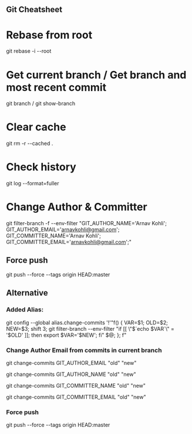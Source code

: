 ## Git Cheatsheet

# Rebase from root
git rebase -i --root

# Get current branch / Get branch and most recent commit
git branch / git show-branch 

# Clear cache
git rm -r --cached .

# Check history
git log --format=fuller

# Change Author & Committer
git filter-branch -f --env-filter "GIT_AUTHOR_NAME='Arnav Kohli'; GIT_AUTHOR_EMAIL='arnavkohli@gmail.com'; GIT_COMMITTER_NAME='Arnav Kohli'; GIT_COMMITTER_EMAIL='arnavkohli@gmail.com';"

## Force push
git push --force --tags origin HEAD:master

## Alternative

### Added Alias:
git config --global alias.change-commits '!'"f() { VAR=\$1; OLD=\$2; NEW=\$3; shift 3; git filter-branch --env-filter \"if [[ \\\"\$\`echo \$VAR\`\\\" = '\$OLD' ]]; then export \$VAR='\$NEW'; fi\" \$@; }; f"

### Change Author Email from commits in current branch
git change-commits GIT_AUTHOR_EMAIL "old" "new"

git change-commits GIT_AUTHOR_NAME "old" "new"

git change-commits GIT_COMMITTER_NAME "old" "new" 

git change-commits GIT_COMMITTER_EMAIL "old" "new" 

### Force push
git push --force --tags origin HEAD:master


